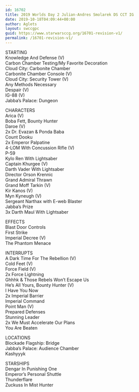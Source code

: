 ```yaml
---
id: 16702
title: 2019 Worlds Day 2 Julian-Andres Smolarek DS CCT IG
date: 2019-10-18T04:09:44+00:00
author: Aglets
layout: swccgpc
guid: https://www.starwarsccg.org/16701-revision-v1/
permalink: /16701-revision-v1/
---
```

STARTING  
Knowledge And Defense (V)  
Carbon Chamber Testing/My Favorite Decoration  
Cloud City: Carbonite Chamber  
Carbonite Chamber Console (V)  
Cloud City: Security Tower (V)  
Any Methods Necessary  
Despair (V)  
IG-88 (V)  
Jabba&#8217;s Palace: Dungeon

CHARACTERS  
Arica (V)  
Boba Fett, Bounty Hunter  
Daroe (V)  
2x Dr. Evazan & Ponda Baba  
Count Dooku  
2x Emperor Palpatine  
4-LOM With Concussion Rifle (V)  
P-59  
Kylo Ren With Lightsaber  
Captain Khurgee (V)  
Darth Vader With Lightsaber  
Director Orson Krennic  
Grand Admiral Thrawn  
Grand Moff Tarkin (V)  
Kir Kanos (V)  
Myn Kyneugh (V)  
Sergeant Narthax with E-web Blaster  
Jabba&#8217;s Prize  
3x Darth Maul With Lightsaber

EFFECTS  
Blast Door Controls  
First Strike  
Imperial Decree (V)  
The Phantom Menace

INTERRUPTS  
A Dark Time For The Rebellion (V)  
Cold Feet (V)  
Force Field (V)  
2x Force Lightning  
Ghhhk & Those Rebels Won&#8217;t Escape Us  
He&#8217;s All Yours, Bounty Hunter (V)  
I Have You Now  
2x Imperial Barrier  
Imperial Command  
Point Man (V)  
Prepared Defenses  
Stunning Leader  
2x We Must Accelerate Our Plans  
You Are Beaten

LOCATIONS  
Blockade Flagship: Bridge  
Jabba&#8217;s Palace: Audience Chamber  
Kashyyyk

STARSHIPS  
Dengar In Punishing One  
Emperor&#8217;s Personal Shuttle  
Thunderflare  
Zuckuss In Mist Hunter
